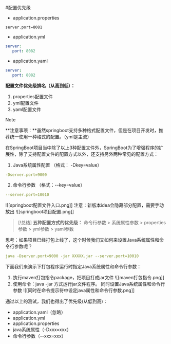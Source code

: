 #配置优先级
- application.properties
```Properties
server.port=8081
```

- application.yml
```YAML
server:
   port: 8082
```

- application.yaml
```YAML
server:
   port: 8082
```

**配置文件优先级排名（从高到低）：**
1. properties配置文件
2. yml配置文件
3. yaml配置文件

> [!NOTE]
> **注意事项：**虽然springboot支持多种格式配置文件，但是在项目开发时，推荐统一使用一种格式的配置。（yml是主流）

在SpringBoot项目当中除了以上3种配置文件外，SpringBoot为了增强程序的扩展性，除了支持配置文件的配置方式以外，还支持另外两种常见的配置方式：

1. Java系统属性配置 （格式： -Dkey=value）
```YAML
-Dserver.port=9000
```

2. 命令行参数 （格式：--key=value）
```YAML
--server.port=10010
```

![[springboot配置文件入口.png]]
注意：新版本idea会隐藏部分配置，需要手动放出
![[springboot项目配置.png]]

> [!总结]
> **五种配置方式的优先级：** 命令行参数 > 系统属性参数 > properties参数 > yml参数 > yaml参数

思考：如果项目已经打包上线了，这个时候我们又如何来设置Java系统属性和命令行参数呢？

```YAML
java -Dserver.port=9000 -jar XXXXX.jar --server.port=10010
```

下面我们来演示下打包程序运行时指定Java系统属性和命令行参数：
1. 执行maven打包指令package，把项目打成jar文件
![[maven打包指令.png]]
2. 使用命令：java -jar 方式运行jar文件程序。
同时设置Java系统属性和命令行参数
![[同时在命令提示符中设定java属性和命令行参数.png]]

通过以上的测试，我们也得出了优先级(从低到高)：
- application.yaml（忽略）
- application.yml
- application.properties
- java系统属性（-Dxxx=xxx）
- 命令行参数（--xxx=xxx）